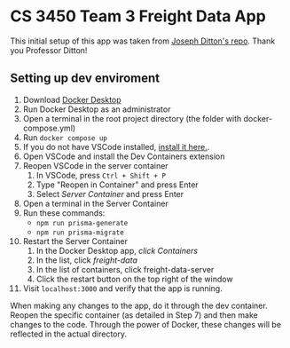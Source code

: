 # CS 3450 Team 3 Freight Data App
This initial setup of this app was taken from <a href="https://github.com/dittonjs/4610Spring25ClassExamples">Joseph Ditton's repo</a>. Thank you Professor Ditton!

## Setting up dev enviroment
1. Download <a href="https://www.docker.com/products/docker-desktop/">Docker Desktop</a>
2. Run Docker Desktop as an administrator
2. Open a terminal in the root project directory (the folder with docker-compose.yml)
3. Run `docker compose up`
4. If you do not have VSCode installed, <a href="https://code.visualstudio.com/">install it here.</a>.
5. Open VSCode and install the Dev Containers extension
6. Reopen VSCode in the server container
    1. In VSCode, press `Ctrl + Shift + P`
    2. Type "Reopen in Container" and press Enter
    3. Select *Server Container* and press Enter
7. Open a terminal in the Server Container
8. Run these commands:
    *   `npm run prisma-generate`
    *   `npm run prisma-migrate`
9. Restart the Server Container
    1. In the Docker Desktop app, *click Containers*
    2. In the list, click *freight-data*
    3. In the list of containers, click freight-data-server
    4. Click the restart button on the top right of the window
10. Visit `localhost:3000` and verify that the app is running.

When making any changes to the app, do it through the dev container. Reopen the specific container (as detailed in Step 7) and then make changes to the code. Through the power of Docker, these changes will be reflected in the actual directory.
